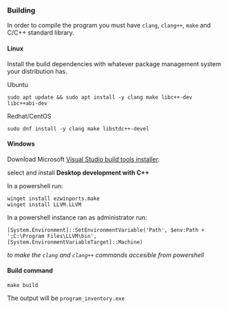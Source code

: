 ### Building
In order to compile the program you must have `clang`, `clang++`, `make` and  C/C++ standard library.
#### Linux
Install the build dependencies with whatever package management system your distribution has.

Ubuntu
```
sudo apt update && sudo apt install -y clang make libc++-dev libc++abi-dev
```
Redhat/CentOS
```
sudo dnf install -y clang make libstdc++-devel
```
#### Windows
Download Microsoft [Visual Studio build tools installer](https://visualstudio.microsoft.com/visual-cpp-build-tools).

select and install **Desktop development with C++**

In a powershell run:
```
winget install ezwinports.make
winget install LLVM.LLVM
```
In a powershell instance ran as administrator run:
```
[System.Environment]::SetEnvironmentVariable('Path', $env:Path + ';C:\Program Files\LLVM\bin', [System.EnvironmentVariableTarget]::Machine)
```
*to make the `clang` and `clang++` commands accesible from powershell*
#### Build command
```make build```

The output will be `program_inventory.exe`
